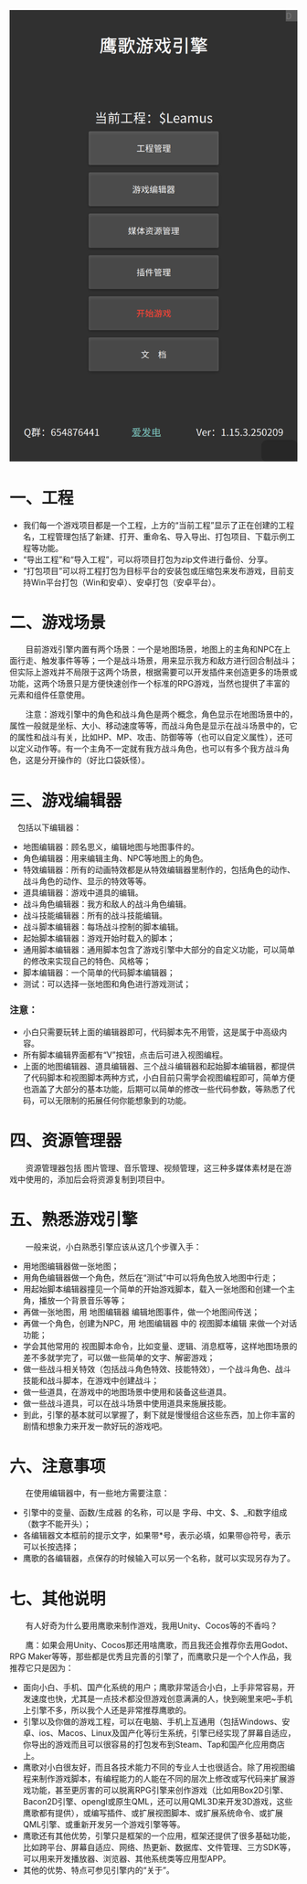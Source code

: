![1699844936831](image/1.引擎简介/1699844936831.png)

# 一、工程

* 我们每一个游戏项目都是一个工程，上方的“当前工程”显示了正在创建的工程名，工程管理包括了新建、打开、重命名、导入导出、打包项目、下载示例工程等功能。
* “导出工程”和“导入工程”，可以将项目打包为zip文件进行备份、分享。
* “打包项目”可以将工程打包为目标平台的安装包或压缩包来发布游戏，目前支持Win平台打包（Win和安卓）、安卓打包（安卓平台）。

# 二、游戏场景

&emsp;&emsp;目前游戏引擎内置有两个场景：一个是地图场景，地图上的主角和NPC在上面行走、触发事件等等；一个是战斗场景，用来显示我方和敌方进行回合制战斗；但实际上游戏并不局限于这两个场景，根据需要可以开发插件来创造更多的场景或功能，这两个场景只是方便快速创作一个标准的RPG游戏，当然也提供了丰富的元素和组件任意使用。

&emsp;&emsp;注意：游戏引擎中的角色和战斗角色是两个概念，角色显示在地图场景中的，属性一般就是坐标、大小、移动速度等等，而战斗角色是显示在战斗场景中的，它的属性和战斗有关，比如HP、MP、攻击、防御等等（也可以自定义属性），还可以定义动作等。有一个主角不一定就有我方战斗角色，也可以有多个我方战斗角色，这是分开操作的（好比口袋妖怪）。

# 三、游戏编辑器

&emsp;包括以下编辑器：

* 地图编辑器：顾名思义，编辑地图与地图事件的。
* 角色编辑器：用来编辑主角、NPC等地图上的角色。
* 特效编辑器：所有的动画特效都是从特效编辑器里制作的，包括角色的动作、战斗角色的动作、显示的特效等等。
* 道具编辑器：游戏中道具的编辑。
* 战斗角色编辑器：我方和敌人的战斗角色编辑。
* 战斗技能编辑器：所有的战斗技能编辑。
* 战斗脚本编辑器：每场战斗控制的脚本编辑。
* 起始脚本编辑器：游戏开始时载入的脚本；
* 通用脚本编辑器：通用脚本包含了游戏引擎中大部分的自定义功能，可以简单的修改来实现自己的特色、风格等；
* 脚本编辑器：一个简单的代码脚本编辑器；
* 测试：可以选择一张地图和角色进行游戏测试；

### 注意：

* 小白只需要玩转上面的编辑器即可，代码脚本先不用管，这是属于中高级内容。
* 所有脚本编辑界面都有“V”按钮，点击后可进入视图编程。
* 上面的地图编辑器、道具编辑器、三个战斗编辑器和起始脚本编辑器，都提供了代码脚本和视图脚本两种方式，小白目前只需学会视图编程即可，简单方便也涵盖了大部分的基本功能，后期可以简单的修改一些代码参数，等熟悉了代码，可以无限制的拓展任何你能想象到的功能。

# 四、资源管理器

&emsp;&emsp;资源管理器包括 图片管理、音乐管理、视频管理，这三种多媒体素材是在游戏中使用的，添加后会将资源复制到项目中。

# 五、熟悉游戏引擎

&emsp;&emsp;一般来说，小白熟悉引擎应该从这几个步骤入手：

* 用地图编辑器做一张地图；
* 用角色编辑器做一个角色，然后在“测试”中可以将角色放入地图中行走；
* 用起始脚本编辑器撞见一个简单的开始游戏脚本，载入一张地图和创建一个主角，播放一个背景音乐等等；
* 再做一张地图，用 地图编辑器 编辑地图事件，做一个地图间传送；
* 再做一个角色，创建为NPC，用 地图编辑器 中的 视图脚本编辑 来做一个对话功能；
* 学会其他常用的 视图脚本命令，比如变量、逻辑、消息框等，这样地图场景的差不多就学完了，可以做一些简单的文字、解密游戏；
* 做一些战斗相关特效（包括战斗角色特效、技能特效），一个战斗角色、战斗技能和战斗脚本，在游戏中创建战斗；
* 做一些道具，在游戏中的地图场景中使用和装备这些道具。
* 做一些战斗道具，可以在战斗场景中使用道具来施展技能。
* 到此，引擎的基本就可以掌握了，剩下就是慢慢组合这些东西，加上你丰富的剧情和想象力来开发一款好玩的游戏吧。

# 六、注意事项

&emsp;&emsp;在使用编辑器中，有一些地方需要注意：

* 引擎中的变量、函数/生成器 的名称，可以是 字母、中文、\$、\_和数字组成（数字不能开头）；
* 各编辑器文本框前的提示文字，如果带*号，表示必填，如果带@符号，表示可以长按选择；
* 鹰歌的各编辑器，点保存的时候输入可以另一个名称，就可以实现另存为了。

# 七、其他说明

&emsp;&emsp;有人好奇为什么要用鹰歌来制作游戏，我用Unity、Cocos等的不香吗？

&emsp;&emsp;鹰：如果会用Unity、Cocos那还用啥鹰歌，而且我还会推荐你去用Godot、RPG Maker等等，那些都是优秀且完善的引擎了，而鹰歌只是一个个人作品，我推荐它只是因为：

* 面向小白、手机、国产化系统的用户；鹰歌非常适合小白，上手非常容易，开发速度也快，尤其是一点技术都没但游戏创意满满的人，快到碗里来吧~手机上引擎不多，所以我个人还是非常推荐鹰歌的。
* 引擎以及你做的游戏工程，可以在电脑、手机上互通用（包括Windows、安卓、ios、Macos、Linux及国产化等衍生系统，引擎已经实现了屏幕自适应，你导出的游戏而且可以很容易的打包发布到Steam、Tap和国产化应用商店上。
* 鹰歌对小白很友好，而且各技术能力不同的专业人士也很适合。除了用视图编程来制作游戏脚本，有编程能力的人能在不同的层次上修改或写代码来扩展游戏功能，甚至更厉害的可以脱离RPG引擎来创作游戏（比如用Box2D引擎、Bacon2D引擎、opengl或原生QML，还可以用QML3D来开发3D游戏，这些鹰歌都有提供），或编写插件、或扩展视图脚本、或扩展系统命令、或扩展QML引擎、或重新开发另一个游戏引擎等等。
* 鹰歌还有其他优势，引擎只是框架的一个应用，框架还提供了很多基础功能，比如跨平台、屏幕自适应、网络、热更新、数据库、文件管理、三方SDK等，可以用来开发播放器、浏览器、其他系统类等应用型APP。
* 其他的优势、特点可参见引擎内的“关于”。
